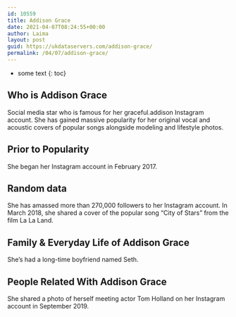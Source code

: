 ```yaml
---
id: 10559
title: Addison Grace
date: 2021-04-07T08:24:55+00:00
author: Laima
layout: post
guid: https://ukdataservers.com/addison-grace/
permalink: /04/07/addison-grace/
---
```


* some text
{: toc}


## Who is Addison Grace
                  
                  
                  
Social media star who is famous for her graceful.addison Instagram account. She has gained massive popularity for her original vocal and acoustic covers of popular songs alongside modeling and lifestyle photos.
                  
              
            
              
            
                
                
                
## Prior to Popularity
                  
                  
                  
She began her Instagram account in February 2017. 
                  
              
            
              
            
                
                
                
## Random data
                  
                  
                  
She has amassed more than 270,000 followers to her Instagram account. In March 2018, she shared a cover of the popular song &#8220;City of Stars&#8221; from the film La La Land. 
                  
              
            
              
            
                
                
                
## Family & Everyday Life of Addison Grace
                  
                  
                  
She&#8217;s had a long-time boyfriend named Seth. 
                  
              
            
              
            
                
                
                
## People Related With Addison Grace
                  
                  
                  
She shared a photo of herself meeting actor Tom Holland on her Instagram account in September 2019.
                  
              
            
              
            
                
              
            
              
              
            
            
              
            
          
          
          